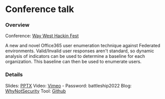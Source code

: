 # Conference talk

### Overview

Conference: [Way West Hackin Fest](https://wildwesthackinfest.com/way-west/)

A new and novel Office365 user enumeration technique against Federated environments. Valid/Invalid user responses aren't standard, so dynamic analysis of indicators can be used to determine a baseline for each organization. This baseline can then be used to enumerate users.

### Details

Slides: [PPTX](Office365_Correlated_User_Enum.pptx)
Video: [Vimeo](https://vimeo.com/showcase/9606366/video/730342097) - Password: battleship2022
Blog: [WhyNotSecurity](https://whynotsecurity.com/blog/o365fedenum/)
Tool: [Github](https://github.com/knavesec/o365fedenum)
